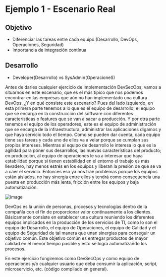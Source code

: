 # Ejemplo 1 - Escenario Real

## Objetivo

* Diferenciar las tareas entre cada equipo (Desarrollo, DevOps, Operaciones, Seguridad)
* Importancia de integración contínua

## Desarrollo

* Developer(Desarrollo) vs SysAdmin(OperacioneS) 

Antes de darles cualquier ejercicio de implementación DevSecOps, vamos a situarnos en este escenario, que es el más típico que nos podemos encontrar en las empresas que aún no han implementado una cultura DevOps. ¿Y en qué consiste este escenario? Pues del lado izquierdo, en esta primera parte tenemos a lo que es el equipo de desarrollo, el equipo que se encarga en la construcción del software con diferentes características o features que se van a sacar a producción. Y por otra parte tenemos el equipo de los operadores, este es el equipo de administración que se encarga de la infraestructura, administrar las aplicaciones digamos y que haya servicio todo el tiempo. Como se pueden dar cuenta, cada equipo tiene sus tareas y cada uno de ellos va a velar porque se cumplan sus propios intereses. Mientras al equipo de desarrollo le interesa lo que es la agilidad para poner sus desarrollos, las nuevas características del producto; en producción, al equipo de operaciones le va a interesar que haya estabilidad porque si tienen estabilidad en el entorno el trabajo es más llevadero, hay menos estrés en los equipos y liberan la presión de que se va a caer el servicio. Entonces eso ya nos trae problemas porque los equipos están aislados, no hay sinergia entre ellos y tendrá como consecuencia una puesta en producción más lenta, fricción entre los equipos y baja automatización.

![image](https://user-images.githubusercontent.com/59855822/157595545-8093a175-18be-4f5d-ada1-8bd3f730a020.png)

DevOps es la unión de personas, procesos y tecnologías dentro de la compañía con el fín de proporcionar valor continuamente a los clientes. Básicamente consiste en establecer una cultura reuniendo los diferentes equipos implicados en la producción de los servicios de TI, como lo son el equipo de Desarrollo, el equipo de Operaciones, el equipo de Calidad y el equipo de Seguridad de tal manera que unan sinergias para conseguir un objetivo común. Este objetivo común es entregar productos de mayor calidad en el menor tiempo posible y esto se logra automatizando los procesos. 

En este ejercicio fungiremos como DevSecOps y como equipo de operaciones y/o cualquier usuario que deba consumir la aplicación, script, microservicio, etc. (código compilado en general).

